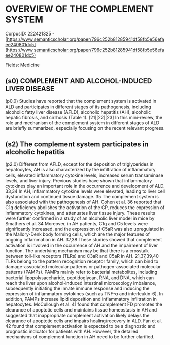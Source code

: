 # OVERVIEW OF THE COMPLEMENT SYSTEM

CorpusID: 222421325 - [https://www.semanticscholar.org/paper/796c252b81285941df58fb5e56efaee240801dc5](https://www.semanticscholar.org/paper/796c252b81285941df58fb5e56efaee240801dc5)

Fields: Medicine

## (s0) COMPLEMENT AND ALCOHOL-INDUCED LIVER DISEASE
(p0.0) Studies have reported that the complement system is activated in ALD and participates in different stages of its pathogenesis, including alcoholic fatty liver disease (AFLD), alcoholic hepatitis (AH), alcoholic hepatic fibrosis, and cirrhosis (Table 1). [21][22][23] In this mini-review, the role and mechanism of the complement system in different stages of ALD are briefly summarized, especially focusing on the recent relevant progress.
## (s2) The complement system participates in alcoholic hepatitis
(p2.0) Different from AFLD, except for the deposition of triglycerides in hepatocytes, AH is also characterized by the infiltration of inflammatory cells, elevated inflammatory cytokine levels, increased serum transaminase levels, and liver injury. Previous studies have shown that inflammatory cytokines play an important role in the occurrence and development of ALD. 33,34 In AH, inflammatory cytokine levels were elevated, leading to liver cell dysfunction and continued tissue damage. 35 The complement system is also associated with the pathogenesis of AH. Cohen et al. 36 reported that C1q deficiency abolishes the activation of the CP, reduces the expression of inflammatory cytokines, and attenuates liver tissue injury. These results were further confirmed in a study of an alcoholic liver model in mice by Smathers et al. 34 Moreover, in AH patients, C1q and C5 levels were significantly increased, and the expression of C5aR was also upregulated in the Mallory-Denk body forming cells, which are the major features of ongoing inflammation in AH. 37,38 These studies showed that complement activation is involved in the occurrence of AH and the impairment of liver function. The underlying mechanism may be that there is a crosstalk between toll-like receptors (TLRs) and C3aR and C5aR in AH. 21,37,39,40 TLRs belong to the pattern recognition receptor family, which can bind to damage-associated molecular patterns or pathogen-associated molecular patterns (PAMPs). PAMPs mainly refer to bacterial metabolites, including bacterial lipopolysaccharide, peptidoglycan, RNA, and DNA, which can reach the liver upon alcohol-induced intestinal microecology imbalance, subsequently initiating the innate immune response and inducing the expression of inflammatory cytokines (such as TNF-α and interleukin-6). In addition, PAMPs increase lipid deposition and inflammatory infiltration in hepatocytes. McCullough et al. 41 found that complement FD promotes the clearance of apoptotic cells and maintains tissue homeostasis in AH and suggested that inappropriate complement activation likely delays the clearance of apoptotic cells and impairs healing/recovery in ALD. Fan et al. 42 found that complement activation is expected to be a diagnostic and prognostic indicator for patients with AH. However, the detailed mechanisms of complement function in AH need to be further clarified.
